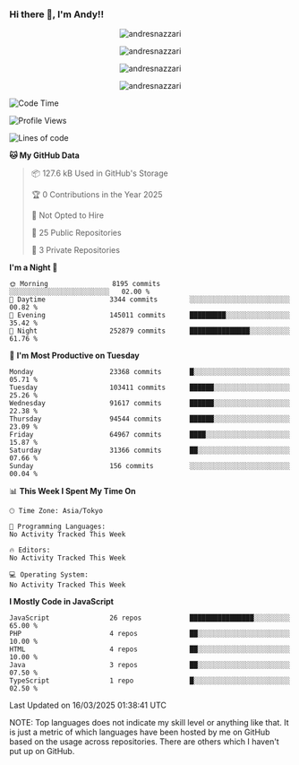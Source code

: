 ### Hi there 👋, I'm Andy!!

<p align="center" >
  <img src="https://github-profile-trophy.vercel.app/?username=AndresNazzari&theme=dracula&column=-1" alt="andresnazzari"/>
</p>

<p align="center">
  <img  src="https://github-readme-stats.vercel.app/api?username=AndresNazzari&count_private=true&show_icons=true&theme=dracula" alt="andresnazzari"/>
</p>
<p align="center">
  <img  src="https://github-readme-stats.vercel.app/api/top-langs/?username=AndresNazzari&layout=compact" alt="andresnazzari"/>
</p>
<p align="center" >
  <img src="https://github-readme-stats.vercel.app/api/wakatime?username=AndresNazzari" alt="andresnazzari"/>
</p>

<!--START_SECTION:waka-->
![Code Time](http://img.shields.io/badge/Code%20Time-966%20hrs%209%20mins-blue)

![Profile Views](http://img.shields.io/badge/Profile%20Views-0-blue)

![Lines of code](https://img.shields.io/badge/From%20Hello%20World%20I%27ve%20Written-72.9%20million%20lines%20of%20code-blue)

**🐱 My GitHub Data** 

> 📦 127.6 kB Used in GitHub's Storage 
 > 
> 🏆 0 Contributions in the Year 2025
 > 
> 🚫 Not Opted to Hire
 > 
> 📜 25 Public Repositories 
 > 
> 🔑 3 Private Repositories 
 > 
**I'm a Night 🦉** 

```text
🌞 Morning                8195 commits        ░░░░░░░░░░░░░░░░░░░░░░░░░   02.00 % 
🌆 Daytime                3344 commits        ░░░░░░░░░░░░░░░░░░░░░░░░░   00.82 % 
🌃 Evening                145011 commits      █████████░░░░░░░░░░░░░░░░   35.42 % 
🌙 Night                  252879 commits      ███████████████░░░░░░░░░░   61.76 % 
```
📅 **I'm Most Productive on Tuesday** 

```text
Monday                   23368 commits       █░░░░░░░░░░░░░░░░░░░░░░░░   05.71 % 
Tuesday                  103411 commits      ██████░░░░░░░░░░░░░░░░░░░   25.26 % 
Wednesday                91617 commits       ██████░░░░░░░░░░░░░░░░░░░   22.38 % 
Thursday                 94544 commits       ██████░░░░░░░░░░░░░░░░░░░   23.09 % 
Friday                   64967 commits       ████░░░░░░░░░░░░░░░░░░░░░   15.87 % 
Saturday                 31366 commits       ██░░░░░░░░░░░░░░░░░░░░░░░   07.66 % 
Sunday                   156 commits         ░░░░░░░░░░░░░░░░░░░░░░░░░   00.04 % 
```


📊 **This Week I Spent My Time On** 

```text
🕑︎ Time Zone: Asia/Tokyo

💬 Programming Languages: 
No Activity Tracked This Week

🔥 Editors: 
No Activity Tracked This Week

💻 Operating System: 
No Activity Tracked This Week
```

**I Mostly Code in JavaScript** 

```text
JavaScript               26 repos            ████████████████░░░░░░░░░   65.00 % 
PHP                      4 repos             ██░░░░░░░░░░░░░░░░░░░░░░░   10.00 % 
HTML                     4 repos             ██░░░░░░░░░░░░░░░░░░░░░░░   10.00 % 
Java                     3 repos             ██░░░░░░░░░░░░░░░░░░░░░░░   07.50 % 
TypeScript               1 repo              █░░░░░░░░░░░░░░░░░░░░░░░░   02.50 % 
```




 Last Updated on 16/03/2025 01:38:41 UTC
<!--END_SECTION:waka-->

NOTE: Top languages does not indicate my skill level or anything like that. It is just a metric of which languages have been hosted by me on GitHub based on the usage across repositories. There are others which I haven't put up on GitHub.

<!-- Here are some ideas to get you started:

-   🔭 I’m currently working on ...
-   🌱 I’m currently learning ...
-   👯 I’m looking to collaborate on ...
-   🤔 I’m looking for help with ...
-   💬 Ask me about ...
-   📫 How to reach me: ...
-   😄 Pronouns: ...
-   ⚡ Fun fact: ... -->
